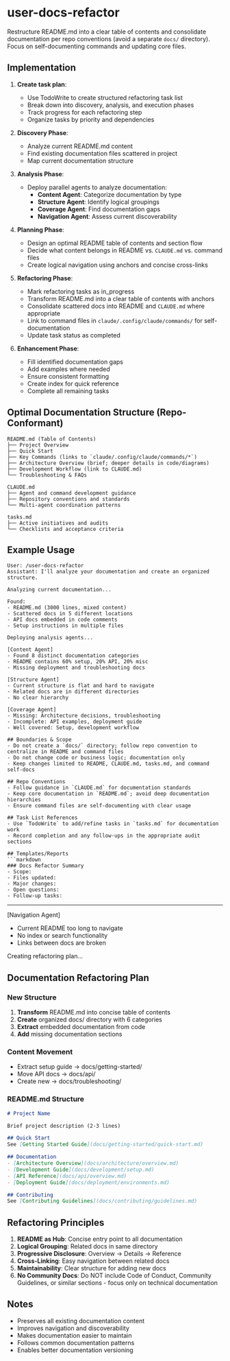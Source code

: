 
# user-docs-refactor

Restructure README.md into a clear table of contents and consolidate documentation per repo conventions (avoid a separate `docs/` directory). Focus on self-documenting commands and updating core files.

## Implementation

1. **Create task plan**:
   - Use TodoWrite to create structured refactoring task list
   - Break down into discovery, analysis, and execution phases
   - Track progress for each refactoring step
   - Organize tasks by priority and dependencies

2. **Discovery Phase**:
   - Analyze current README.md content
   - Find existing documentation files scattered in project
   - Map current documentation structure

3. **Analysis Phase**:
   - Deploy parallel agents to analyze documentation:
     - **Content Agent**: Categorize documentation by type
     - **Structure Agent**: Identify logical groupings
     - **Coverage Agent**: Find documentation gaps
     - **Navigation Agent**: Assess current discoverability

4. **Planning Phase**:
   - Design an optimal README table of contents and section flow
   - Decide what content belongs in README vs. `CLAUDE.md` vs. command files
   - Create logical navigation using anchors and concise cross-links

5. **Refactoring Phase**:
   - Mark refactoring tasks as in_progress
   - Transform README.md into a clear table of contents with anchors
   - Consolidate scattered docs into README and `CLAUDE.md` where appropriate
   - Link to command files in `claude/.config/claude/commands/` for self-documentation
   - Update task status as completed

6. **Enhancement Phase**:
   - Fill identified documentation gaps
   - Add examples where needed
   - Ensure consistent formatting
   - Create index for quick reference
   - Complete all remaining tasks

## Optimal Documentation Structure (Repo-Conformant)

```text
README.md (Table of Contents)
├── Project Overview
├── Quick Start
├── Key Commands (links to `claude/.config/claude/commands/*`)
├── Architecture Overview (brief; deeper details in code/diagrams)
├── Development Workflow (link to CLAUDE.md)
└── Troubleshooting & FAQs

CLAUDE.md
├── Agent and command development guidance
├── Repository conventions and standards
└── Multi-agent coordination patterns

tasks.md
├── Active initiatives and audits
└── Checklists and acceptance criteria
```

## Example Usage

```text
User: /user-docs-refactor
Assistant: I'll analyze your documentation and create an organized structure.

Analyzing current documentation...

Found:
- README.md (3000 lines, mixed content)
- Scattered docs in 5 different locations
- API docs embedded in code comments
- Setup instructions in multiple files

Deploying analysis agents...

[Content Agent]
- Found 8 distinct documentation categories
- README contains 60% setup, 20% API, 20% misc
- Missing deployment and troubleshooting docs

[Structure Agent]
- Current structure is flat and hard to navigate
- Related docs are in different directories
- No clear hierarchy

[Coverage Agent]
- Missing: Architecture decisions, troubleshooting
- Incomplete: API examples, deployment guide
- Well covered: Setup, development workflow

## Boundaries & Scope
- Do not create a `docs/` directory; follow repo convention to centralize in README and command files
- Do not change code or business logic; documentation only
- Keep changes limited to README, CLAUDE.md, tasks.md, and command self-docs

## Repo Conventions
- Follow guidance in `CLAUDE.md` for documentation standards
- Keep core documentation in `README.md`; avoid deep documentation hierarchies
- Ensure command files are self-documenting with clear usage

## Task List References
- Use `TodoWrite` to add/refine tasks in `tasks.md` for documentation work
- Record completion and any follow-ups in the appropriate audit sections

## Templates/Reports
```markdown
### Docs Refactor Summary
- Scope:
- Files updated:
- Major changes:
- Open questions:
- Follow-up tasks:
```

---

[Navigation Agent]
- Current README too long to navigate
- No index or search functionality
- Links between docs are broken

Creating refactoring plan...

## Documentation Refactoring Plan

### New Structure
1. **Transform** README.md into concise table of contents
2. **Create** organized docs/ directory with 6 categories
3. **Extract** embedded documentation from code
4. **Add** missing documentation sections

### Content Movement
- Extract setup guide → docs/getting-started/
- Move API docs → docs/api/
- Create new → docs/troubleshooting/

### README.md Structure
```markdown
# Project Name

Brief project description (2-3 lines)

## Quick Start
See [Getting Started Guide](docs/getting-started/quick-start.md)

## Documentation
- [Architecture Overview](docs/architecture/overview.md)
- [Development Guide](docs/development/setup.md)
- [API Reference](docs/api/overview.md)
- [Deployment Guide](docs/deployment/environments.md)

## Contributing
See [Contributing Guidelines](docs/contributing/guidelines.md)
```

## Refactoring Principles

1. **README as Hub**: Concise entry point to all documentation
2. **Logical Grouping**: Related docs in same directory
3. **Progressive Disclosure**: Overview → Details → Reference
4. **Cross-Linking**: Easy navigation between related docs
5. **Maintainability**: Clear structure for adding new docs
6. **No Community Docs**: Do NOT include Code of Conduct, Community Guidelines, or similar sections - focus only on technical documentation

## Notes

- Preserves all existing documentation content
- Improves navigation and discoverability
- Makes documentation easier to maintain
- Follows common documentation patterns
- Enables better documentation versioning
